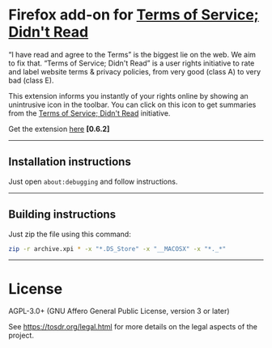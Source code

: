 # Firefox add-on for [Terms of Service; Didn't Read][tosdr]

“I have read and agree to the Terms” is the biggest lie on the web.
We aim to fix that. “Terms of Service; Didn't Read” is a user
rights initiative to rate and label website terms & privacy
policies, from very good (class A) to very bad (class E).

This extension informs you instantly of your rights online by
showing an unintrusive icon in the toolbar. You can click on this
icon to get summaries from the [Terms of Service; Didn't
Read][tosdr] initiative.

Get the extension
[here](https://addons.mozilla.org/en-US/firefox/addon/terms-of-service-didnt-read) **[0.6.2]**

[tosdr]: https://tosdr.org

-----------

Installation instructions
-------------------------

Just open ```about:debugging``` and follow instructions.

-----------

Building instructions
---------------------

Just zip the file using this command:

```bash
zip -r archive.xpi * -x "*.DS_Store" -x "__MACOSX" -x "*._*"
```
 
-----------


License
======

AGPL-3.0+ (GNU Affero General Public License, version 3 or later)

See <https://tosdr.org/legal.html> for more details on the legal aspects of the project.
